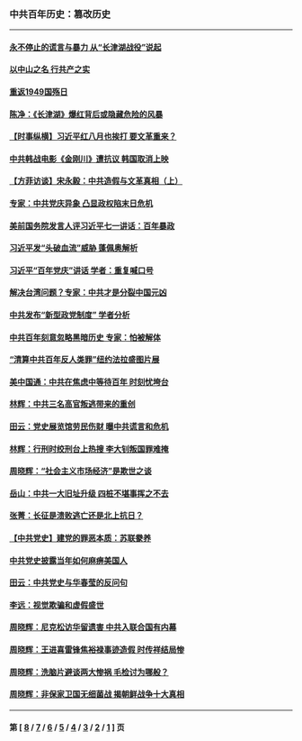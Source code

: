 ### 中共百年历史：篡改历史
---
#### [永不停止的谎言与暴力 从“长津湖战役”说起](../../pages/nf1176115/n13494094.md?06250430) 
#### [以中山之名 行共产之实](../../pages/nf1176115/n13346437.md?06250430) 
#### [重返1949国殇日](../../pages/nf1176115/n13346372.md?06250430) 
#### [陈净：《长津湖》爆红背后或隐藏危险的风暴](../../pages/nf1176115/n13314364.md?06250430) 
#### [【时事纵横】习近平红八月也挨打 要文革重来？](../../pages/nf1176115/n13231393.md?06250430) 
#### [中共韩战电影《金刚川》遭抗议 韩国取消上映](../../pages/nf1176115/n13219114.md?06250430) 
#### [【方菲访谈】宋永毅：中共造假与文革真相（上）](../../pages/nf1176115/n13200760.md?06250430) 
#### [专家：中共党庆异象 凸显政权陷末日危机](../../pages/nf1176115/n13067084.md?06250430) 
#### [美前国务院发言人评习近平七一讲话：百年暴政](../../pages/nf1176115/n13066986.md?06250430) 
#### [习近平发“头破血流”威胁 蓬佩奥解析](../../pages/nf1176115/n13063604.md?06250430) 
#### [习近平“百年党庆”讲话 学者：重复喊口号](../../pages/nf1176115/n13061411.md?06250430) 
#### [解决台湾问题？专家：中共才是分裂中国元凶](../../pages/nf1176115/n13060811.md?06250430) 
#### [中共发布“新型政党制度” 学者分析](../../pages/nf1176115/n13056354.md?06250430) 
#### [中共百年刻意忽略黑暗历史 专家：怕被解体](../../pages/nf1176115/n13056056.md?06250430) 
#### [“清算中共百年反人类罪”纽约法拉盛图片展](../../pages/nf1176115/n13052220.md?06250430) 
#### [美中国通：中共在焦虑中等待百年 时刻忧垮台](../../pages/nf1176115/n13048820.md?06250430) 
#### [林辉：中共三名高官叛逃带来的重创](../../pages/nf1176115/n13035206.md?06250430) 
#### [田云：党史展览馆劳民伤财 曝中共谎言和危机](../../pages/nf1176115/n13033900.md?06250430) 
#### [林辉：行刑时绞刑台上热搜 李大钊叛国罪难掩](../../pages/nf1176115/n13031965.md?06250430) 
#### [周晓辉：“社会主义市场经济”是欺世之谈](../../pages/nf1176115/n13024090.md?06250430) 
#### [岳山：中共一大旧址升级 四桩不堪事挥之不去](../../pages/nf1176115/n13021697.md?06250430) 
#### [张菁：长征是溃败逃亡还是北上抗日？](../../pages/nf1176115/n13020585.md?06250430) 
#### [【中共党史】建党的罪恶本质：苏联豢养](../../pages/nf1176115/n13011888.md?06250430) 
#### [中共党史披露当年如何麻痹美国人](../../pages/nf1176115/n12966400.md?06250430) 
#### [田云：中共党史与华春莹的反问句](../../pages/nf1176115/n12765178.md?06250430) 
#### [李远：视觉欺骗和虚假盛世](../../pages/nf1176115/n12993376.md?06250430) 
#### [周晓辉：尼克松访华留遗害 中共入联合国有内幕](../../pages/nf1176115/n12991422.md?06250430) 
#### [周晓辉：王进喜雷锋焦裕禄事迹造假 时传祥结局惨](../../pages/nf1176115/n12985497.md?06250430) 
#### [周晓辉：洗脑片避谈两大惨祸 毛检讨为哪般？](../../pages/nf1176115/n12971285.md?06250430) 
#### [周晓辉：非保家卫国无细菌战 揭朝鲜战争十大真相](../../pages/nf1176115/n12954161.md?06250430) 

---
#### 第 [ [8](./8.md?06250430) / [7](./7.md?06250430) / [6](./6.md?06250430) / [5](./5.md?06250430) / [4](./4.md?06250430) / [3](./3.md?06250430) / [2](./2.md?06250430) / [1](./1.md?06250430) ] 页
